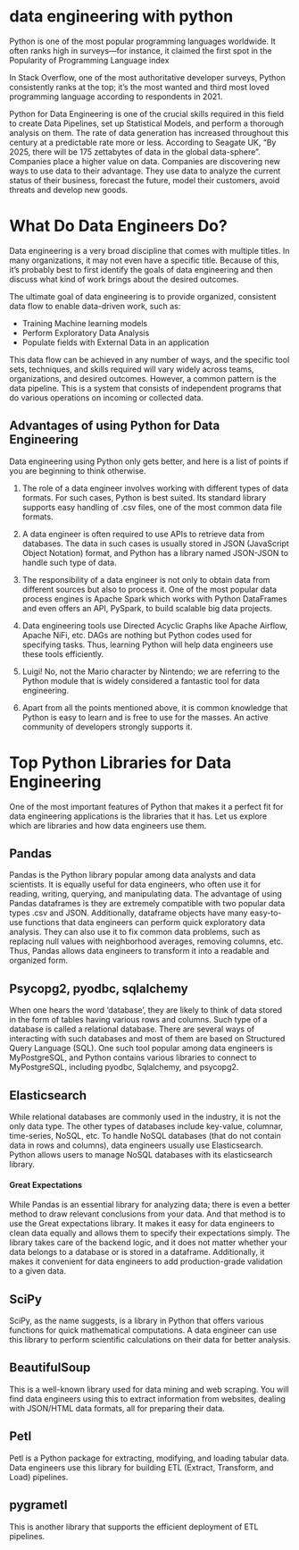 # data engineering with python
Python is one of the most popular programming languages worldwide. It often ranks high in surveys—for instance, it claimed the first spot in the Popularity of Programming Language index

In Stack Overflow, one of the most authoritative developer surveys, Python consistently ranks at the top; it’s the most wanted and third most loved programming language according to respondents in 2021.

Python for Data Engineering is one of the crucial skills required in this field to create Data Pipelines, set up Statistical Models, and perform a thorough analysis on them.
The rate of data generation has increased throughout this century at a predictable rate more or less. According to Seagate UK, “By 2025, there will be 175 zettabytes of data in the global data-sphere”. Companies place a higher value on data. Companies are discovering new ways to use data to their advantage. They use data to analyze the current status of their business, forecast the future, model their customers, avoid threats and develop new goods.

# What Do Data Engineers Do?

Data engineering is a very broad discipline that comes with multiple titles. In many organizations, it may not even have a specific title. Because of this, it’s probably best to first identify the goals of data engineering and then discuss what kind of work brings about the desired outcomes.

The ultimate goal of data engineering is to provide organized, consistent data flow to enable data-driven work, such as:

- Training Machine learning models
- Perform Exploratory Data Analysis
- Populate fields with External Data in an application

This data flow can be achieved in any number of ways, and the specific tool sets, techniques, and skills required will vary widely across teams, organizations, and desired outcomes. However, a common pattern is the data pipeline. This is a system that consists of independent programs that do various operations on incoming or collected data. 

## Advantages of using Python for Data Engineering

Data engineering using Python only gets better, and here is a list of points if you are beginning to think otherwise.

1.	The role of a data engineer involves working with different types of data formats. For such cases, Python is best suited. Its standard library supports easy handling of .csv files, one of the most common data file formats.
2.	A data engineer is often required to use APIs to retrieve data from databases. The data in such cases is usually stored in JSON (JavaScript Object Notation) format, and Python has a library named JSON-JSON to handle such type of data.

3.	The responsibility of a data engineer is not only to obtain data from different sources but also to process it. One of the most popular data process engines is Apache Spark which works with Python DataFrames and even offers an API, PySpark, to build scalable big data projects.

4.	Data engineering tools use Directed Acyclic Graphs like Apache Airflow, Apache NiFi, etc. DAGs are nothing but Python codes used for specifying tasks. Thus, learning Python will help data engineers use these tools efficiently.

5.	Luigi! No, not the Mario character by Nintendo; we are referring to the Python module that is widely considered a fantastic tool for data engineering.

6.	Apart from all the points mentioned above, it is common knowledge that Python is easy to learn and is free to use for the masses. An active community of developers strongly supports it.

# Top Python Libraries for Data Engineering

 One of the most important features of Python that makes it a perfect fit for data engineering applications is the libraries that it has. Let us explore which are libraries and how data engineers use them.
 
## Pandas

Pandas is the Python library popular among data analysts and data scientists. It is equally useful for data engineers, who often use it for reading, writing, querying, and manipulating data. The advantage of using Pandas dataframes is they are extremely compatible with two popular data types .csv and JSON. Additionally, dataframe objects have many easy-to-use functions that data engineers can perform quick exploratory data analysis. They can also use it to fix common data problems, such as replacing null values with neighborhood averages, removing columns, etc. Thus, Pandas allows data engineers to transform it into a readable and organized form.

## Psycopg2, pyodbc, sqlalchemy

When one hears the word ‘database’, they are likely to think of data stored in the form of tables having various rows and columns. Such type of a database is called a relational database. There are several ways of interacting with such databases and most of them are based on Structured Query Language (SQL). One such tool popular among data engineers is MyPostgreSQL, and Python contains various libraries to connect to MyPostgreSQL, including pyodbc, Sqlalchemy, and psycopg2.

## Elasticsearch

While relational databases are commonly used in the industry, it is not the only data type. The other types of databases include key-value, columnar, time-series, NoSQL, etc. To handle NoSQL databases (that do not contain data in rows and columns), data engineers usually use Elasticsearch. Python allows users to manage NoSQL databases with its elasticsearch library.
#### Great Expectations
While Pandas is an essential library for analyzing data; there is even a better method to draw relevant conclusions from your data. And that method is to use the Great expectations library. It makes it easy for data engineers to clean data equally and allows them to specify their expectations simply. The library takes care of the backend logic, and it does not matter whether your data belongs to a database or is stored in a dataframe. Additionally, it makes it convenient for data engineers to add production-grade validation to a given data.

## SciPy

SciPy, as the name suggests, is a library in Python that offers various functions for quick mathematical computations. A data engineer can use this library to perform scientific calculations on their data for better analysis.

## BeautifulSoup

This is a well-known library used for data mining and web scraping. You will find data engineers using this to extract information from websites, dealing with JSON/HTML data formats, all for preparing their data.
## Petl

Petl is a Python package for extracting, modifying, and loading tabular data. Data engineers use this library for building ETL (Extract, Transform, and Load) pipelines.

## pygrametl

This is another library that supports the efficient deployment of ETL pipelines.

